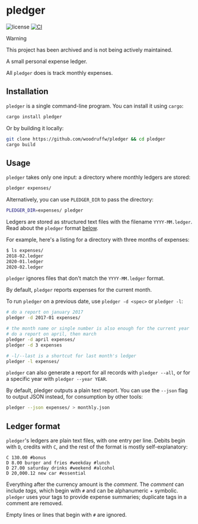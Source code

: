 pledger
=======

![license](https://raster.shields.io/badge/license-MIT%20with%20restrictions-green.png)
[![CI](https://github.com/woodruffw/pledger/actions/workflows/ci.yml/badge.svg)](https://github.com/woodruffw/pledger/actions/workflows/ci.yml)

> [!WARNING]
>
> This project has been archived and is not being actively maintained.

A small personal expense ledger.

All `pledger` does is track monthly expenses.

## Installation

`pledger` is a single command-line program. You can install it using `cargo`:

```bash
cargo install pledger
```

Or by building it locally:

```bash
git clone https://github.com/woodruffw/pledger && cd pledger
cargo build
```

## Usage

`pledger` takes only one input: a directory where monthly ledgers are stored:

```bash
pledger expenses/
```

Alternatively, you can use `PLEDGER_DIR` to pass the directory:

```bash
PLEDGER_DIR=expenses/ pledger
```

Ledgers are stored as structured text files with the filename `YYYY-MM.ledger`. Read about the `pledger`
format [below](#ledger-format).

For example, here's a listing for a directory with three months of expenses:

```bash
$ ls expenses/
2018-02.ledger
2020-01.ledger
2020-02.ledger
```

`pledger` ignores files that don't match the `YYYY-MM.ledger` format.

By default, `pledger` reports expenses for the current month.

To run `pledger` on a previous date, use `pledger -d <spec>` or `pledger -l`:

```bash
# do a report on january 2017
pledger -d 2017-01 expenses/

# the month name or single number is also enough for the current year
# do a report on april, then march
pledger -d april expenses/
pledger -d 3 expenses

# -l/--last is a shortcut for last month's ledger
pledger -l expenses/
```

`pledger` can also generate a report for all records with `pledger --all`, or for a specific year
with `pledger --year YEAR`.

By default, pledger outputs a plain text report. You can use the `--json` flag to output JSON
instead, for consumption by other tools:

```bash
pledger --json expenses/ > monthly.json
```

## Ledger format

`pledger`'s ledgers are plain text files, with one entry per line. Debits begin with `D`,
credits with `C`, and the rest of the format is mostly self-explanatory:

```
C 130.00 #bonus
D 8.00 burger and fries #weekday #lunch
D 27.00 saturday drinks #weekend #alcohol
D 20,000.12 new car #essential
```

Everything after the currency amount is the _comment_. The _comment_ can include _tags_, which
begin with `#` and can be alphanumeric + symbolic. `pledger` uses your tags to provide expense
summaries; duplicate tags in a comment are removed.

Empty lines or lines that begin with `#` are ignored.
